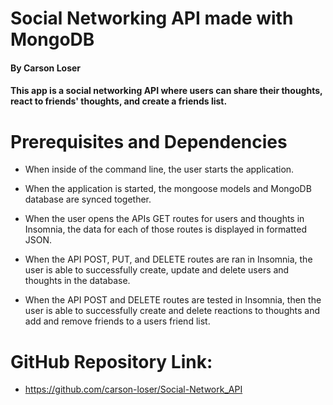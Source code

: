 # Social Networking API made with MongoDB

#### By Carson Loser

#### This app is a social networking API where users can share their thoughts, react to friends' thoughts, and create a friends list.

# Prerequisites and Dependencies

* When inside of the command line, the user starts the application.

* When the application is started, the mongoose models and MongoDB database are synced together.

* When the user opens the APIs GET routes for users and thoughts in Insomnia, the data for each of those routes is displayed in formatted JSON.

* When the API POST, PUT, and DELETE routes are ran in Insomnia, the user is able to successfully create, update and delete users and thoughts in the database.

* When the API POST and DELETE routes are tested in Insomnia, then the user is able to successfully create and delete reactions to thoughts and add and remove friends to a users friend list.

# GitHub Repository Link: 
- https://github.com/carson-loser/Social-Network_API

